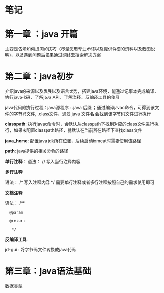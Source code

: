 # 笔记

# 第一章 ：java 开篇


主要是告知如何提问的技巧（尽量使用专业术语以及提供详细的资料以及截图说明)，以及遇到问题后如果通过网络去搜索解决方案


# 第二章：java初步

介绍java的来源以及发展以及语言优势，搭建java环境，能通过记事本完成编译、执行java代码，了解java API，了解注释、反编译工具的使用

java代码的执行过程：java源程序 : .java 后缀 ；通过编译javac命令，可得到该文件的字节码文件, .class文件，通过 java 文件名 会找到该字节码文件进行执行

**classpath**: 执行javac命令时，会默认从classpath下找到对应的class文件进行执行，如果未配置classpath路径，就默认在当前所在路径下查找class文件

**java_home**: 配置java jdk所在位置，后续启动tomcat时需要使用该路径

**path**: java提供的相关命令的路径

**单行注释**：
语法： // 写入当行注释内容

**多行注释**

语法： /* 
      写入注释内容
       */
 需要单行注释或者多行注释按照自己的需求使用即可


**文档注释**

语法： /**

      @param
      
      @return
      
       */
     
  **反编译工具**:
  
  jd-gui : 将字节码文件转换成java代码
  
  
# 第三章：java语法基础

 数据类型
   
